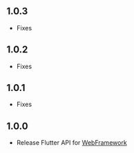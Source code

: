 ## 1.0.3
* Fixes

## 1.0.2
* Fixes

## 1.0.1
* Fixes

## 1.0.0
* Release Flutter API for [WebFramework](https://github.com/Lazypanda07/WebFramework/)

